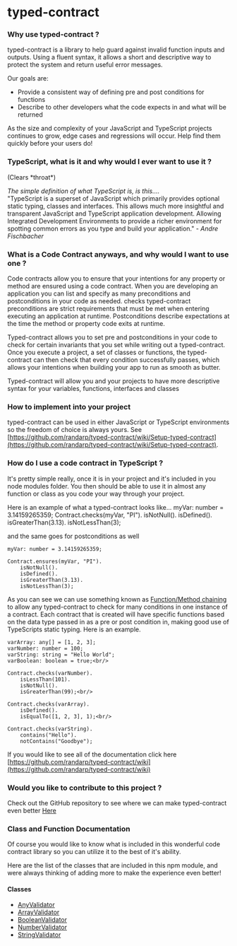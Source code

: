 # typed-contract

<h3> Why use typed-contract ? </h3>

typed-contract is a library to help guard against invalid function inputs and outputs. Using a fluent syntax, it allows a short and descriptive way to protect the system and return useful error messages.

Our goals are:

<ul>
  <li>Provide a consistent way of defining pre and post conditions for functions</li>
  <li>Describe to other developers what the code expects in and what will be returned</li>
</ul>

As the size and complexity of your JavaScript and TypeScript projects continues to grow, edge cases and regressions will occur. Help find them quickly before your users do!

<h3>TypeScript, what is it and why would I ever want to use it ?</h3>
 (Clears *throat*)

 <em>The simple definition of what TypeScript is, is this.... </em><br/>
 "TypeScript is a superset of JavaScript which primarily provides optional static typing, classes and interfaces. This allows much more insightful and transparent JavaScript and TypeScript application development. Allowing Integrated Development Environments to provide a richer environment for spotting common errors as you type and build your application." - <em> Andre Fischbacher</em>

<h3> What is a Code Contract anyways, and why would I want to use one ? </h3>

Code contracts allow you to ensure that your intentions for any property or method are ensured using a code contract. When you are developing an application you can list and specify as many preconditions and postconditions in your code as needed. checks typed-contract preconditions are strict requirements that must be met when entering executing an application at runtime. Postconditions describe expectations at the time the method or property code exits at runtime.

Typed-contract allows you to set pre and postconditions in your code to check for certain invariants that you set while writing out a typed-contract. Once you execute a project, a set of classes or functions, the typed-contract can then check that every condition successfully passes, which allows your intentions when building your app to run as smooth as butter.

Typed-contract will allow you and your projects to have more descriptive syntax for your variables, functions, interfaces and classes
<h3> How to implement into your project </h3>

typed-contract can be used in either JavaScript or TypeScript environments so the freedom of choice is always yours.  See [https://github.com/randarp/typed-contract/wiki/Setup-typed-contract](https://github.com/randarp/typed-contract/wiki/Setup-typed-contract).

<h3> How do I use a code contract in TypeScript ?</h3>
It's pretty simple really, once it is in your project and it's included in you node modules folder. You then should be able to use it in almost any function or class as you code your way through your project.

Here is an example of what a typed-contract looks like...
	myVar: number = 3.14159265359;
	Contract.checks(myVar, "PI").
		isNotNull().
		isDefined().
		isGreaterThan(3.13).
		isNotLessThan(3);

and the same goes for postconditions as well

	myVar: number = 3.14159265359;

	Contract.ensures(myVar, "PI").
		isNotNull().
		isDefined().
		isGreaterThan(3.13).
		isNotLessThan(3);

As you can see we can use something known as <a href="https://en.wikipedia.org/wiki/Method_chaining" target="_blank">Function/Method chaining</a> to allow any typed-contract to check for many conditions in one instance of a contract. Each contract that is created will have specific functions based on the data type passed in as a pre or post condition in, making good use of TypeScripts static typing. Here is an example.

	varArray: any[] = [1, 2, 3];
	varNumber: number = 100;
	varString: string = "Hello World";
	varBoolean: boolean = true;<br/>

	Contract.checks(varNumber).
		isLessThan(101).
		isNotNull().
		isGreaterThan(99);<br/>

	Contract.checks(varArray).
		isDefined().
		isEqualTo([1, 2, 3], 1);<br/>

	Contract.checks(varString).
		contains("Hello").
		notContains("Goodbye");

If you would like to see all of the documentation click here [https://github.com/randarp/typed-contract/wiki](https://github.com/randarp/typed-contract/wiki)

<h3> Would you like to contribute to this project ? </h3>
Check out the GitHub repository to see where we can make typed-contract even better <a href="https://github.com/randarp/typed-contract/">Here</a>
<h3> Class and Function Documentation </h3>

Of course you would like to know what is included in this wonderful code contract library so you can utilize it to the best of it's ability.

Here are the list of the classes that are included in this npm module, and were always thinking of adding more to make the experience even better!
<h4>Classes </h4>


* [AnyValidator](https://github.com/randarp/typed-contract/wiki/Classes-and-functions)
* [ArrayValidator](https://github.com/randarp/typed-contract/wiki/Classes-and-functions)
* [BooleanValidator](https://github.com/randarp/typed-contract/wiki/Classes-and-functions)
* [NumberValidator](https://github.com/randarp/typed-contract/wiki/Classes-and-functions)
* [StringValidator](https://github.com/randarp/typed-contract/wiki/Classes-and-functions)